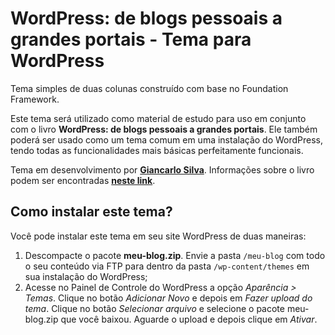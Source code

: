 # WordPress: de blogs pessoais a grandes portais - Tema para WordPress

Tema simples de duas colunas construído com base no Foundation Framework.

Este tema será utilizado como material de estudo para uso em conjunto com o livro **WordPress: de blogs pessoais a grandes portais**. Ele também poderá ser usado como um tema comum em uma instalação do WordPress, tendo todas as funcionalidades mais básicas perfeitamente funcionais.

Tema em desenvolvimento por [**Giancarlo Silva**](http://giancarlosilva.com.br). Informações sobre o livro podem ser encontradas [**neste link**](http://giancarlosilva.com.br/category/livros/wordpress/).

## Como instalar este tema?

Você pode instalar este tema em seu site WordPress de duas maneiras:

1. Descompacte o pacote **meu-blog.zip**. Envie a pasta `/meu-blog` com todo o seu conteúdo via FTP para dentro da pasta `/wp-content/themes` em sua instalação do WordPress;
2. Acesse no Painel de Controle do WordPress a opção *Aparência > Temas*. Clique no botão *Adicionar Novo* e depois em *Fazer upload do tema*. Clique no botão *Selecionar arquivo* e selecione o pacote meu-blog.zip que você baixou. Aguarde o upload e depois clique em *Ativar*.